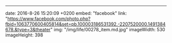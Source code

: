 ---
date: 2016-8-26 15:20:09 +0200
embed: "facebook"
link: "https://www.facebook.com/photo.php?fbid=1063770600405814&set=pb.100003186531392.-2207520000.1491384678.&type=3&theater"
img: "/img/life/00278_item.md.jpg"
imageWidth: 530
imageHeight: 398
